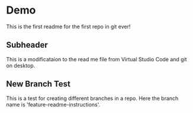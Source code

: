 # Demo

This is the first readme for the first repo in git ever!

## Subheader 

This is a modificataion to the read me file from Virtual Studio Code and git on desktop. 

## New Branch Test 

This is a test for creating different branches in a repo. Here the branch name is 'feature-readme-instructions'.